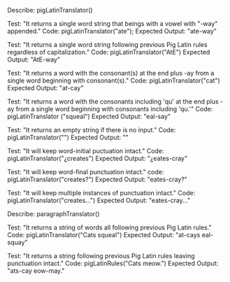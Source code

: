Describe: pigLatinTranslator()

Test: "It returns a single word string that beings with a vowel with "-way" appended."
Code: pigLatinTranslator("ate");
Expected Output: "ate-way"

Test: "It returns a single word string following previous Pig Latin rules regardless of capitalization."
Code: pigLatinTranslator("AtE")
Expected Output: "AtE-way"

Test: "It returns a word with the consonant(s) at the end plus -ay from a single word beginning with consonant(s)."
Code: pigLatinTranslator("cat")
Expected Output: "at-cay"

Test: "It returns a word with the consonants including 'qu' at the end plus -ay from a single word beginning with consonants including 'qu.'"
Code: pigLatinTranslator ("squeal")
Expected Output: "eal-say"

Test: "It returns an empty string if there is no input."
Code: pigLatinTranslator("")
Expected Output: ""

Test: "It will keep word-initial puctuation intact."
Code: pigLatinTranslator("¿creates")
Expected Output: "¿eates-cray"

Test: "It will keep word-final punctuation intact."
code: pigLatinTranslator("creates?")
Expected Output: "eates-cray?"

Test: "It will keep multiple instances of punctuation intact."
Code: pigLatinTranslator("creates...")
Expected Output: "eates-cray..."


Describe: paragraphTranslator()

Test: "It returns a string of words all following previous Pig Latin rules."
Code: pigLatinTranslator("Cats squeal")
Expected Output: "at-cays eal-squay"

Test: "It returns a string following previous Pig Latin rules leaving punctuation intact."
Code: pigLatinRules("Cats meow.")
Expected Output: "ats-cay eow-may."